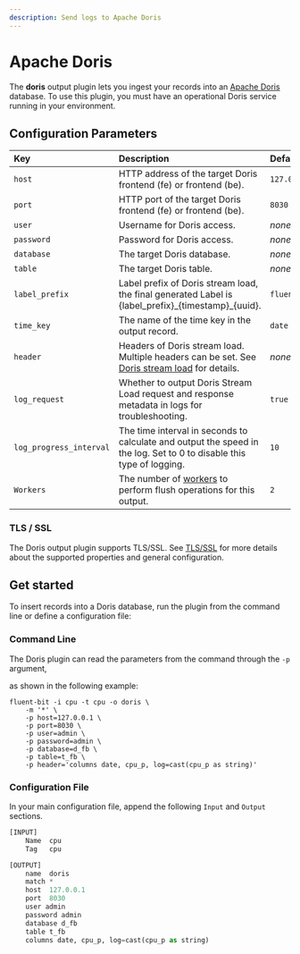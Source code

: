 ```yaml
---
description: Send logs to Apache Doris
---
```


# Apache Doris

The **doris** output plugin lets you ingest your records into an
[Apache Doris](https://doris.apache.org) database. To use this plugin, you must have an
operational Doris service running in your environment.

## Configuration Parameters

| Key | Description | Default |
| :--- | :--- | :--- |
| `host` | HTTP address of the target Doris frontend (fe) or frontend (be). | `127.0.0.1` |
| `port` | HTTP port of the target Doris frontend (fe) or frontend (be). | `8030` |
| `user` | Username for Doris access. | _none_ |
| `password` | Password for Doris access. | _none_ |
| `database` | The target Doris database. | _none_ |
| `table` | The target Doris table. | _none_ |
| `label_prefix` | Label prefix of Doris stream load, the final generated Label is {label_prefix}\_{timestamp}\_{uuid}. | `fluentbit` |
| `time_key` | The name of the time key in the output record. | `date` |
| `header` | Headers of Doris stream load. Multiple headers can be set. See [Doris stream load](https://doris.apache.org/docs/data-operate/import/import-way/stream-load-manual) for details. | _none_ |
| `log_request` | Whether to output Doris Stream Load request and response metadata in logs for troubleshooting. | `true` |
| `log_progress_interval` | The time interval in seconds to calculate and output the speed in the log. Set to 0 to disable this type of logging. | `10` |
| `Workers` | The number of [workers](../../administration/multithreading.md#outputs) to perform flush operations for this output. | `2` |

### TLS / SSL

The Doris output plugin supports TLS/SSL. See [TLS/SSL](../../administration/transport-security.md)
for more details about the supported properties and general configuration.

## Get started

To insert records into a Doris database, run the plugin from the command line or define a configuration file:

### Command Line

The Doris plugin can read the parameters from the command through the `-p` argument,

as shown in the following example:

```shell copy
fluent-bit -i cpu -t cpu -o doris \
    -m '*' \
    -p host=127.0.0.1 \
    -p port=8030 \
    -p user=admin \
    -p password=admin \
    -p database=d_fb \
    -p table=t_fb \
    -p header='columns date, cpu_p, log=cast(cpu_p as string)'
```

### Configuration File

In your main configuration file, append the following `Input` and `Output` sections.

```python copy
[INPUT]
    Name  cpu
    Tag   cpu

[OUTPUT]
    name  doris
    match *
    host  127.0.0.1
    port  8030
    user admin
    password admin
    database d_fb
    table t_fb
    columns date, cpu_p, log=cast(cpu_p as string)
```